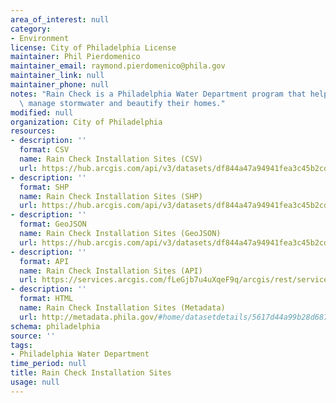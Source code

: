 ```yaml
---
area_of_interest: null
category:
- Environment
license: City of Philadelphia License
maintainer: Phil Pierdomenico
maintainer_email: raymond.pierdomenico@phila.gov
maintainer_link: null
maintainer_phone: null
notes: "Rain Check is a Philadelphia Water Department program that helps residents\
  \ manage stormwater and beautify their homes."
modified: null
organization: City of Philadelphia
resources:
- description: ''
  format: CSV
  name: Rain Check Installation Sites (CSV)
  url: https://hub.arcgis.com/api/v3/datasets/df844a47a94941fea3c45b2cd60af5f9_0/downloads/data?format=csv&spatialRefId=3857&where=1%3D1
- description: ''
  format: SHP
  name: Rain Check Installation Sites (SHP)
  url: https://hub.arcgis.com/api/v3/datasets/df844a47a94941fea3c45b2cd60af5f9_0/downloads/data?format=shp&spatialRefId=3857&where=1%3D1
- description: ''
  format: GeoJSON
  name: Rain Check Installation Sites (GeoJSON)
  url: https://hub.arcgis.com/api/v3/datasets/df844a47a94941fea3c45b2cd60af5f9_0/downloads/data?format=geojson&spatialRefId=4326&where=1%3D1
- description: ''
  format: API
  name: Rain Check Installation Sites (API)
  url: https://services.arcgis.com/fLeGjb7u4uXqeF9q/arcgis/rest/services/RainCheck_Installed/FeatureServer/0/query?outFields=*&where=1%3D1
- description: ''
  format: HTML
  name: Rain Check Installation Sites (Metadata)
  url: http://metadata.phila.gov/#home/datasetdetails/5617d44a99b28d6875595bee/representationdetails/561805edf061d8707502e48a/
schema: philadelphia
source: ''
tags:
- Philadelphia Water Department
time_period: null
title: Rain Check Installation Sites
usage: null
---
```

